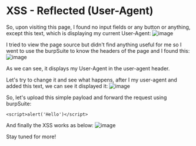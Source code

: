 # XSS - Reflected (User-Agent)

So, upon visiting this page, I found no input fields or any button or anything, except this text, which is displaying my current User-Agent: ![image](https://user-images.githubusercontent.com/111907811/228398394-ee42d26d-d248-480a-9ce8-d08710960922.png)

I tried to view the page source but didn't find anything useful for me so I went to use the burpSuite to know the headers of the page and I found this: ![image](https://user-images.githubusercontent.com/111907811/228398450-7e8cfe6a-9a85-456e-a99f-bcdcbdc910bf.png)

As we can see, it displays my User-Agent in the user-agent header.

Let's try to change it and see what happens, after I my user-agent and added this text, we can see it displayed it: ![image](https://user-images.githubusercontent.com/111907811/228398561-5c225c20-b405-4eb8-a9e1-1bf85f90b0d7.png)

So, let's upload this simple payload and forward the request using burpSuite:

`<script>alert('Hello')</script>`

And finally the XSS works as below: ![image](https://user-images.githubusercontent.com/111907811/228398635-17543088-22bd-44c2-9b29-d90e5725f426.png)

Stay tuned for more!
